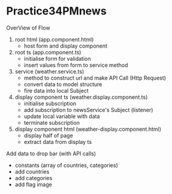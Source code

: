 # Practice34PMnews

OverView of Flow
1. root html (app.component.html)
    - host form and display component
2. root ts (app.component.ts)
    - initialise form for validation
    - insert values from form to service method
3. service (weather.service.ts)
    - method to construct url and make API Call (Http Request)
    - convert data to model structure
    - fire data into local Subject
4. display component ts (weather.display.component.ts)
    - initialise subscription
    - add subscription to newsService's Subject (listener)
    - update local variable with data
    - terminate subscription
5. display component html (weather-display.component.html)
    - display half of page
    - extract data from display ts


Add data to drop bar (with API calls)
- constants (array of countries, categories)
- add countries
- add categories
- add flag image